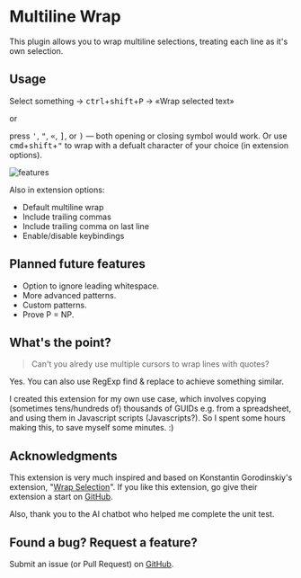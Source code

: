 # Multiline Wrap

This plugin allows you to wrap multiline selections, treating each line as it's own selection.

## Usage

Select something → <kbd>ctrl</kbd>+<kbd>shift</kbd>+<kbd>P</kbd> → «Wrap selected text»

or

press <kbd>'</kbd>, <kbd>"</kbd>, <kbd>«</kbd>, <kbd>]</kbd>, or <kbd>)</kbd> — both opening or closing symbol would work. Or use <kbd>cmd</kbd>+<kbd>shift</kbd>+<kbd>"</kbd> to wrap with a defualt character of your choice (in extension options).

![features](https://github.com/russ3llc/multiline-wrap/raw/main/static/demo.gif)

Also in extension options:
- Default multiline wrap
- Include trailing commas
- Include trailing comma on last line
- Enable/disable keybindings

## Planned future features
- Option to ignore leading whitespace.
- More advanced patterns.
- Custom patterns.
- Prove P = NP.

## What's the point?
>Can't you alredy use multiple cursors to wrap lines with quotes?

Yes. You can also use RegExp find & replace to achieve something similar.

I created this extension for my own use case, which involves copying (sometimes tens/hundreds of) thousands of GUIDs e.g. from a spreadsheet, and using them in Javascript scripts (Javascripts?). So I spent some hours making this, to save myself some minutes. :)

## Acknowledgments

This extension is very much inspired and based on Konstantin Gorodinskiy's extension, "[Wrap Selection](https://marketplace.visualstudio.com/items?itemName=konstantin.wrapSelection)". If you like this extension, go give their extension a start on [GitHub](https://github.com/gko/wrap).

Also, thank you to the AI chatbot who helped me complete the unit test.

## Found a bug? Request a feature?
Submit an issue (or Pull Request) on [GitHub](https://github.com/russ3llc/multiline-wrap).